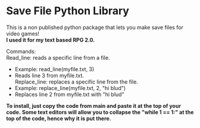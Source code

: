 # Save File Python Library
This is a non published python package that lets you make save files for video games!<br>
**I used it for my text based RPG 2.0.** <br>

Commands:<br>
Read_line: reads a specific line from a file.<br>
- Example: read_line(myfile.txt, 3)<br>
- Reads line 3 from myfile.txt.<br>
Replace_line: replaces a specific line from the file.<br>
- Example: replace_line(myfile.txt, 2, "hi blud")
- Replaces line 2 from myfile.txt with "hi blud"

**To install, just copy the code from main and paste it at the top of your code.**
**Some text editors will allow you to collapse the "while 1 == 1:" at the top of the code, hence why it is put there.**
